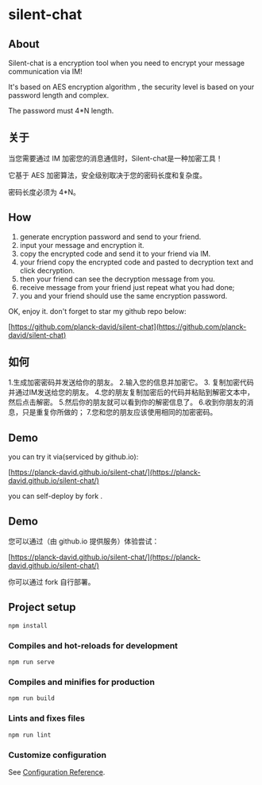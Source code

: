 # silent-chat



## About


Silent-chat is a encryption tool when you need to encrypt your message communication via IM!

It's based on AES encryption algorithm , the security level is based on your password length and complex.

The password must 4*N length.

## 关于


当您需要通过 IM 加密您的消息通信时，Silent-chat是一种加密工具！

它基于 AES 加密算法，安全级别取决于您的密码长度和复杂度。

密码长度必须为 4*N。




## How

1. generate encryption password and send to your friend.
2. input your message and encryption it.
3. copy the encrypted code and send it to your friend via IM.
4. your friend copy the encrypted code and pasted to decryption text and click decryption.
5. then your friend can see the decryption message from you.
6. receive message from your friend just repeat what you had done;
7. you and your friend should use the same encryption password.



OK, enjoy it. don't forget to star my github repo below:

[https://github.com/planck-david/silent-chat](https://github.com/planck-david/silent-chat)


## 如何

1.生成加密密码并发送给你的朋友。
2.输入您的信息并加密它。
3. 复制加密代码并通过IM发送给您的朋友。
4.您的朋友复制加密后的代码并粘贴到解密文本中，然后点击解密。
5.然后你的朋友就可以看到你的解密信息了。
6.收到你朋友的消息，只是重复你所做的；
7.您和您的朋友应该使用相同的加密密码。

## Demo

you can try it via(serviced by github.io):

[https://planck-david.github.io/silent-chat/](https://planck-david.github.io/silent-chat/)


you can self-deploy by fork .


## Demo

您可以通过（由 github.io 提供服务）体验尝试：

[https://planck-david.github.io/silent-chat/](https://planck-david.github.io/silent-chat/)


你可以通过 fork 自行部署。




## Project setup
```
npm install
```

### Compiles and hot-reloads for development
```
npm run serve
```

### Compiles and minifies for production
```
npm run build
```

### Lints and fixes files
```
npm run lint
```

### Customize configuration
See [Configuration Reference](https://cli.vuejs.org/config/).
